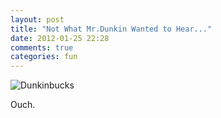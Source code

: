 ```yaml
---
layout: post
title: "Not What Mr.Dunkin Wanted to Hear..."
date: 2012-01-25 22:28
comments: true
categories: fun
---
```


![Dunkinbucks](https://dl.dropboxusercontent.com/sh/2blavl2u4awrtxz/eQZfl1CVVz/coffee_romance.jpg)

Ouch.
